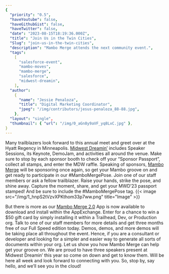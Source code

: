 ```yaml
---
{
  "priority": "0.5",
  "haveYoutube": false,
  "haveGithubGist": false,
  "haveTwitter": false,
  "date": "2023-08-15T18:19:36.000Z",
  "title": "Join Us in the Twin Cities",
  "Slug": "join-us-in-the-twin-cities",
  "description": "Mambo Merge attends the next community event.",
  "tags":
    [
      "salesforce-event",
      "mambo-moves",
      "mambo-merge",
      "salesforce",
      "midwest-dreamin",
    ],
  "author":
    {
      "name": "Jessie Penaloza",
      "title": "Digital Marketing Coordinator",
      "jpeg": "/img/contributors/jesus-penaloza_88-88.jpg",
    },
  "layout": "single",
  "thumbnail": { "url": "/img/0_aGn8y9aVF_yq8LxC.jpg" },
}
---
```


Many trailblazers look forward to this annual meet and greet over at the Hyatt Regency in Minneapolis. [Midwest Dreamin’](https://www.midwestdreamin.com/) includes Speaker Sessions, its Keynote, DemoJam, and activities all around the venue. Make sure to stop by each sponsor booth to check off your “Sponsor Passport”, collect all stamps, and enter the MDW raffle.
Speaking of sponsors, [Mambo Merge](https://www.mambomerge.com/) will be sponsoring once again, so get your Mambo groove on and get ready to participate in our #MamboMergePose. Join one of our staff members or ask a fellow trailblazer. Raise your hands, strike the pose, and shine away. Capture the moment, share, and get your MWD’23 passport stamped! And be sure to include the #MamboMergePose tag.
{{< image src="/img/1_hnpS2tVzvXPKthom33p7ww.png" title="Image" >}}

But there is more as our [Mambo Merge 2.0](https://appexchange.salesforce.com/appxListingDetail?listingId=a0N3u00000MBinOEAT) App is now available to download and install within the AppExchange. Enter for a chance to win a $50 gift card by simply installing it within a Trailhead, Dev, or Production org. Talk to one of our staff members for more details and get three months free of our Full Speed edition today.
Demos, demos, and more demos will be taking place all throughout the event. Hence, if you are a consultant or developer and looking for a simpler and easier way to generate all sorts of documents within your org. Let us show you how Mambo Merge can help get your groove on.
We are proud to have three speakers present at Midwest Dreamin’ this year so come on down and get to know them. Will be here all week and look forward to connecting with you.
So, stop by, say hello, and we’ll see you in the cloud!
